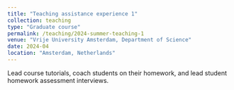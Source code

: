 ```yaml
---
title: "Teaching assistance experience 1"
collection: teaching
type: "Graduate course"
permalink: /teaching/2024-summer-teaching-1
venue: "Vrije University Amsterdam, Department of Science"
date: 2024-04
location: "Amsterdam, Netherlands"
---
```


Lead course tutorials, coach students on their homework, and lead student homework assessment interviews.
